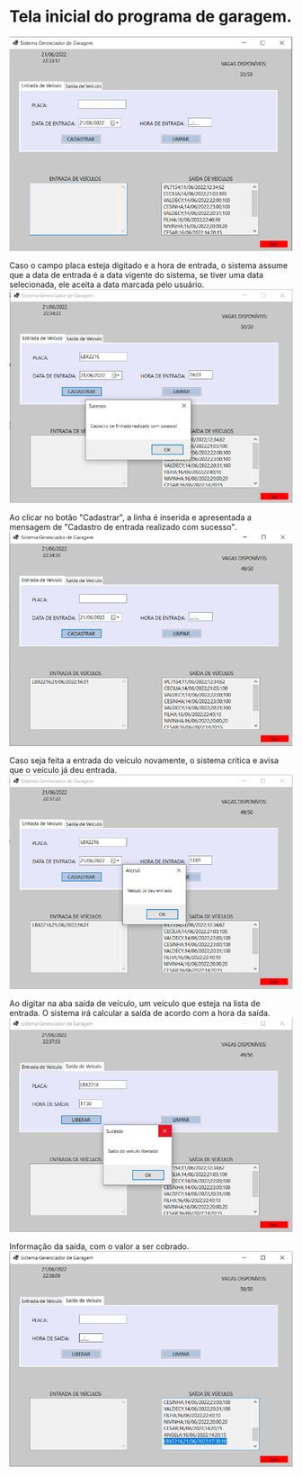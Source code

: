 <h1>Tela inicial do programa de garagem.</h1>

<img src="./imgs/prog1.png"/>

Caso o campo placa esteja digitado e a hora de entrada, o sistema
assume que a data de entrada é a data vigente do sistema, se tiver uma data selecionada, ele aceita a data marcada pelo usuário.
<img src="./imgs/prog2.png"/>

Ao clicar no botão "Cadastrar", a linha é inserida e apresentada a mensagem de "Cadastro de entrada realizado com sucesso".
<img src="./imgs/prog3.png"/>

Caso seja feita a entrada do veículo novamente, o sistema critica
e avisa que o veículo já deu entrada.
<img src="./imgs/prog4.png"/>

Ao digitar na aba saída de veículo, um veículo que esteja na lista de entrada.
O sistema irá calcular a saída de acordo com a hora da saída.
<img src="./imgs/prog5.png"/>

Informação da saída, com o valor a ser cobrado.
<img src="./imgs/prog6.png"/>
